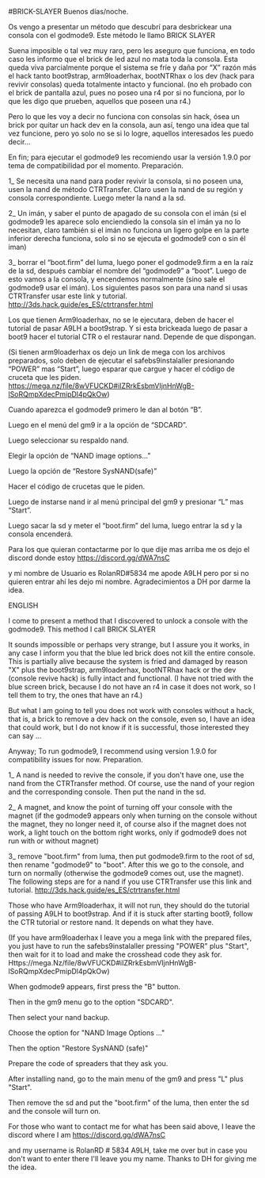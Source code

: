  #BRICK-SLAYER
Buenos días/noche.

Os vengo a presentar un método que descubrí para desbrickear una consola con el godmode9. Este método le llamo BRICK SLAYER

Suena imposible o tal vez muy raro, pero les aseguro que funciona, en todo caso les informo que el brick de led azul no mata toda la consola. Esta queda viva parcialmente porque el sistema se fríe y daña por “X” razón más el hack tanto boot9strap, arm9loaderhax, bootNTRhax o los dev (hack para revivir consolas) queda totalmente intacto y funcional. (no eh probado con el brick de pantalla azul, pues no poseo una r4 por si no funciona, por lo que les digo que prueben, aquellos que poseen una r4.)

Pero lo que les voy a decir no funciona con consolas sin hack, ósea un brick por quitar un hack dev en la consola, aun así, tengo una idea que tal vez funcione, pero yo solo no se si lo logre, aquellos interesados les puedo decir…

En fin; para ejecutar el godmode9 les recomiendo usar la versión 1.9.0 por tema de compatibilidad por el momento. Preparación.

1_ Se necesita una nand para poder revivir la consola, si no poseen una, usen la nand de método CTRTransfer. Claro usen la nand de su región y consola correspondiente. Luego meter la nand a la sd.

2_ Un imán, y saber el punto de apagado de su consola con el imán (si el godmode9 les aparece solo enciendiedo la consola sin el imán ya no lo necesitan, claro también si el imán no funciona un ligero golpe en la parte inferior derecha funciona, solo si no se ejecuta el godmode9 con o sin él iman)

3_ borrar el “boot.firm” del luma, luego poner el godmode9.firm a en la raíz de la sd, después cambiar el nombre del “godmode9” a “boot”. Luego de esto vamos a la consola, y encendemos normalmente (sino sale el godmode9 usar el imán). Los siguientes pasos son para una nand si usas CTRTransfer usar este link y tutorial. http://3ds.hack.guide/es_ES/ctrtransfer.html

Los que tienen Arm9loaderhax, no se le ejecutara, deben de hacer el tutorial de pasar A9LH a boot9strap. Y si esta brickeada luego de pasar a boot9 hacer el tutorial CTR o el restaurar nand. Depende de que dispongan.

(Si tienen arm9loaderhax os dejo un link de mega con los archivos preparados, solo deben de ejecutar el safebs9instalaller presionando “POWER” mas “Start”, luego esparar que cargue y hacer el código de cruceta que les piden. https://mega.nz/file/8wVFUCKD#iIZRrkEsbmVIjnHnWgB-lSoRQmpXdecPmipDl4pQkOw)

Cuando aparezca el godmode9 primero le dan al botón “B”.

Luego en el menú del gm9 ir a la opción de “SDCARD”.

Luego seleccionar su respaldo nand.

Elegir la opción de “NAND image options…”

Luego la opción de “Restore SysNAND(safe)”

Hacer el código de crucetas que le piden.

Luego de instarse nand ir al menú principal del gm9 y presionar “L” mas “Start”.

Luego sacar la sd y meter el “boot.firm” del luma, luego entrar la sd y la consola encenderá.

Para los que quieran contactarme por lo que dije mas arriba me os dejo el discord donde estoy https://discord.gg/dWA7nsC

y mi nombre de Usuario es RolanRD#5834 me apode A9LH pero por si no quieren entrar ahí les dejo mi nombre. Agradecimientos a DH por darme la idea.













ENGLISH



I come to present a method that I discovered to unlock a console with the godmode9. This method I call BRICK SLAYER

It sounds impossible or perhaps very strange, but I assure you it works, in any case I inform you that the blue led brick does not kill the entire console. This is partially alive because the system is fried and damaged by reason "X" plus the boot9strap, arm9loaderhax, bootNTRhax hack or the dev (console revive hack) is fully intact and functional. (I have not tried with the blue screen brick, because I do not have an r4 in case it does not work, so I tell them to try, the ones that have an r4.)

But what I am going to tell you does not work with consoles without a hack, that is, a brick to remove a dev hack on the console, even so, I have an idea that could work, but I do not know if it is successful, those interested they can say ...

Anyway; To run godmode9, I recommend using version 1.9.0 for compatibility issues for now. Preparation.

1_ A nand is needed to revive the console, if you don't have one, use the nand from the CTRTransfer method. Of course, use the nand of your region and the corresponding console. Then put the nand in the sd.

2_ A magnet, and know the point of turning off your console with the magnet (if the godmode9 appears only when turning on the console without the magnet, they no longer need it, of course also if the magnet does not work, a light touch on the bottom right works, only if godmode9 does not run with or without magnet)

3_ remove "boot.firm" from luma, then put godmode9.firm to the root of sd, then rename "godmode9" to "boot". After this we go to the console, and turn on normally (otherwise the godmode9 comes out, use the magnet). The following steps are for a nand if you use CTRTransfer use this link and tutorial. http://3ds.hack.guide/es_ES/ctrtransfer.html

Those who have Arm9loaderhax, it will not run, they should do the tutorial of passing A9LH to boot9strap. And if it is stuck after starting boot9, follow the CTR tutorial or restore nand. It depends on what they have.

(If you have arm9loaderhax I leave you a mega link with the prepared files, you just have to run the safebs9instalaller pressing "POWER" plus "Start", then wait for it to load and make the crosshead code they ask for. Https://mega.Nz/file/8wVFUCKD#iIZRrkEsbmVIjnHnWgB-lSoRQmpXdecPmipDl4pQkOw)

When godmode9 appears, first press the "B" button.

Then in the gm9 menu go to the option "SDCARD".

Then select your nand backup.

Choose the option for "NAND Image Options ..."

Then the option "Restore SysNAND (safe)"

Prepare the code of spreaders that they ask you.

After installing nand, go to the main menu of the gm9 and press "L" plus "Start".

Then remove the sd and put the "boot.firm" of the luma, then enter the sd and the console will turn on.

For those who want to contact me for what has been said above, I leave the discord where I am https://discord.gg/dWA7nsC

and my username is RolanRD # 5834 A9LH, take me over but in case you don't want to enter there I'll leave you my name. Thanks to DH for giving me the idea.
